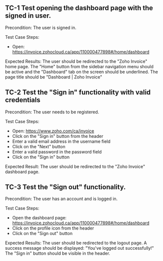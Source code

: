 ﻿## TC-1 Test opening the dashboard page with the signed in user.
Precondition: The user is signed in.

Test Case Steps:
- Open: https://invoice.zohocloud.ca/app/110000477898#/home/dashboard

Expected Results:
The user should be redirected to the "Zoho Invoice" home page.
The "Home" button from the sidebar navigation menu should be active and the "Dashboard" tab on the screen should be underlined.
The page title should be "Dashboard | Zoho Invoice"

## TC-2 Test the "Sign in" functionality with valid credentials
Precondition: The user needs to be registered.

Test Case Steps:
- Open: https://www.zoho.com/ca/invoice
- Click on the "Sign in" button from the header
- Enter a valid email address in the username field
- Click on the "Next" button
- Enter a valid password in the password field
- Click on the "Sign in" button

Expected Result:
The user should be redirected to the "Zoho Invoice" dashboard page.

## TC-3 Test the "Sign out" functionality.
Precondition: The user has an account and is logged in.

Test Case Steps:
- Open the dashboard page: https://invoice.zohocloud.ca/app/110000477898#/home/dashboard
- Click on the profile icon from the header
- Click on the "Sign out" button

Expected Results:
The user should be redirected to the logout page. 
A success message should be displayed: "You've logged out successfully!"
The "Sign in" button should be visible in the header.